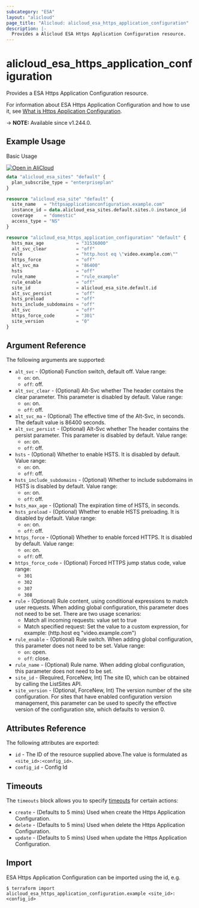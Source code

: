 ```yaml
---
subcategory: "ESA"
layout: "alicloud"
page_title: "Alicloud: alicloud_esa_https_application_configuration"
description: |-
  Provides a Alicloud ESA Https Application Configuration resource.
---
```


# alicloud_esa_https_application_configuration

Provides a ESA Https Application Configuration resource.



For information about ESA Https Application Configuration and how to use it, see [What is Https Application Configuration](https://next.api.alibabacloud.com/document/ESA/2024-09-10/CreateHttpsApplicationConfiguration).

-> **NOTE:** Available since v1.244.0.

## Example Usage

Basic Usage

<div style="display: block;margin-bottom: 40px;"><div class="oics-button" style="float: right;position: absolute;margin-bottom: 10px;">
  <a href="https://api.aliyun.com/terraform?resource=alicloud_esa_https_application_configuration&exampleId=75a33a9f-97bf-e4e4-fbba-10cb9f86ee147a44b6fc&activeTab=example&spm=docs.r.esa_https_application_configuration.0.75a33a9f97&intl_lang=EN_US" target="_blank">
    <img alt="Open in AliCloud" src="https://img.alicdn.com/imgextra/i1/O1CN01hjjqXv1uYUlY56FyX_!!6000000006049-55-tps-254-36.svg" style="max-height: 44px; max-width: 100%;">
  </a>
</div></div>

```terraform
data "alicloud_esa_sites" "default" {
  plan_subscribe_type = "enterpriseplan"
}

resource "alicloud_esa_site" "default" {
  site_name   = "httpsapplicationconfiguration.example.com"
  instance_id = data.alicloud_esa_sites.default.sites.0.instance_id
  coverage    = "domestic"
  access_type = "NS"
}

resource "alicloud_esa_https_application_configuration" "default" {
  hsts_max_age            = "31536000"
  alt_svc_clear           = "off"
  rule                    = "http.host eq \"video.example.com\""
  https_force             = "off"
  alt_svc_ma              = "86400"
  hsts                    = "off"
  rule_name               = "rule_example"
  rule_enable             = "off"
  site_id                 = alicloud_esa_site.default.id
  alt_svc_persist         = "off"
  hsts_preload            = "off"
  hsts_include_subdomains = "off"
  alt_svc                 = "off"
  https_force_code        = "301"
  site_version            = "0"
}
```

## Argument Reference

The following arguments are supported:
* `alt_svc` - (Optional) Function switch, default off. Value range:
  - `on`: on.
  - `off`: off.
* `alt_svc_clear` - (Optional) Alt-Svc whether The header contains the clear parameter. This parameter is disabled by default. Value range:
  - `on`: on.
  - `off`: off.
* `alt_svc_ma` - (Optional) The effective time of the Alt-Svc, in seconds. The default value is 86400 seconds.
* `alt_svc_persist` - (Optional) Alt-Svc whether The header contains the persist parameter. This parameter is disabled by default. Value range:
  - `on`: on.
  - `off`: off.
* `hsts` - (Optional) Whether to enable HSTS. It is disabled by default. Value range:
  - `on`: on.
  - `off`: off.
* `hsts_include_subdomains` - (Optional) Whether to include subdomains in HSTS is disabled by default. Value range:
  - `on`: on.
  - `off`: off.
* `hsts_max_age` - (Optional) The expiration time of HSTS, in seconds.
* `hsts_preload` - (Optional) Whether to enable HSTS preloading. It is disabled by default. Value range:
  - `on`: on.
  - `off`: off.
* `https_force` - (Optional) Whether to enable forced HTTPS. It is disabled by default. Value range:
  - `on`: on.
  - `off`: off.
* `https_force_code` - (Optional) Forced HTTPS jump status code, value range:
  - `301`
  - `302`
  - `307`
  - `308`
* `rule` - (Optional) Rule content, using conditional expressions to match user requests. When adding global configuration, this parameter does not need to be set. There are two usage scenarios:
  - Match all incoming requests: value set to true
  - Match specified request: Set the value to a custom expression, for example: (http.host eq \"video.example.com\")
* `rule_enable` - (Optional) Rule switch. When adding global configuration, this parameter does not need to be set. Value range:
  - `on`: open.
  - `off`: close.
* `rule_name` - (Optional) Rule name. When adding global configuration, this parameter does not need to be set.
* `site_id` - (Required, ForceNew, Int) The site ID, which can be obtained by calling the ListSites API.
* `site_version` - (Optional, ForceNew, Int) The version number of the site configuration. For sites that have enabled configuration version management, this parameter can be used to specify the effective version of the configuration site, which defaults to version 0.

## Attributes Reference

The following attributes are exported:
* `id` - The ID of the resource supplied above.The value is formulated as `<site_id>:<config_id>`.
* `config_id` - Config Id

## Timeouts

The `timeouts` block allows you to specify [timeouts](https://developer.hashicorp.com/terraform/language/resources/syntax#operation-timeouts) for certain actions:
* `create` - (Defaults to 5 mins) Used when create the Https Application Configuration.
* `delete` - (Defaults to 5 mins) Used when delete the Https Application Configuration.
* `update` - (Defaults to 5 mins) Used when update the Https Application Configuration.

## Import

ESA Https Application Configuration can be imported using the id, e.g.

```shell
$ terraform import alicloud_esa_https_application_configuration.example <site_id>:<config_id>
```